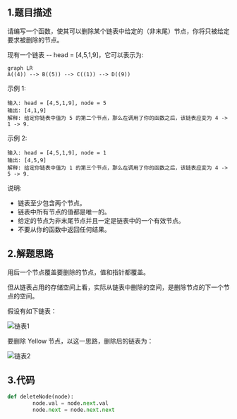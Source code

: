 ## 1.题目描述

请编写一个函数，使其可以删除某个链表中给定的（非末尾）节点，你将只被给定要求被删除的节点。

现有一个链表 -- head = [4,5,1,9]，它可以表示为:

```mermaid
graph LR
A((4)) --> B((5)) --> C((1)) --> D((9))
```

示例 1:

```
输入: head = [4,5,1,9], node = 5
输出: [4,1,9]
解释: 给定你链表中值为 5 的第二个节点，那么在调用了你的函数之后，该链表应变为 4 -> 1 -> 9.
```


示例 2:

```
输入: head = [4,5,1,9], node = 1
输出: [4,5,9]
解释: 给定你链表中值为 1 的第三个节点，那么在调用了你的函数之后，该链表应变为 4 -> 5 -> 9.
```


说明:

-   链表至少包含两个节点。
-   链表中所有节点的值都是唯一的。
-   给定的节点为非末尾节点并且一定是链表中的一个有效节点。
-   不要从你的函数中返回任何结果。

## 2.解题思路

用后一个节点覆盖要删除的节点，值和指针都覆盖。

但从链表占用的存储空间上看，实际从链表中删除的空间，是删除节点的下一个节点的空间。

假设有如下链表：

![链表1](https://i.loli.net/2020/06/03/tAd87fDeVniKcoJ.png)

要删除 Yellow 节点，以这一思路，删除后的链表为：

![链表2](https://i.loli.net/2020/06/03/OjuUKMphxzILGF2.png)

## 3.代码

```python
def deleteNode(node):
        node.val = node.next.val
        node.next = node.next.next
```

